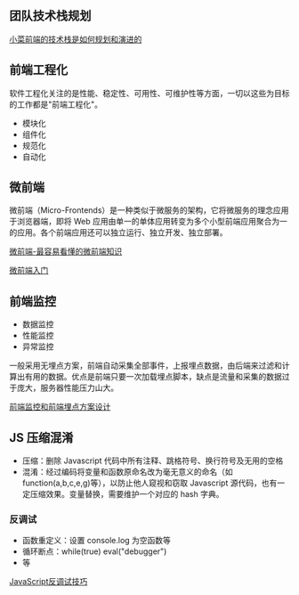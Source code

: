 ## 团队技术栈规划

[小菜前端的技术栈是如何规划和演进的](https://juejin.im/post/5c99c17df265da6129788ae2)

## 前端工程化

软件工程化关注的是性能、稳定性、可用性、可维护性等方面，一切以这些为目标的工作都是"前端工程化"。

* 模块化
* 组件化
* 规范化
* 自动化

## 微前端

微前端（Micro-Frontends）是一种类似于微服务的架构，它将微服务的理念应用于浏览器端，即将 Web 应用由单一的单体应用转变为多个小型前端应用聚合为一的应用。各个前端应用还可以独立运行、独立开发、独立部署。

[微前端-最容易看懂的微前端知识](https://juejin.im/post/6844904162509979662)

[微前端入门](https://juejin.im/post/6844903953734336525)

## 前端监控

* 数据监控
* 性能监控
* 异常监控

一般采用无埋点方案，前端自动采集全部事件，上报埋点数据，由后端来过滤和计算出有用的数据。优点是前端只要一次加载埋点脚本，缺点是流量和采集的数据过于庞大，服务器性能压力山大。

[前端监控和前端埋点方案设计](https://juejin.im/post/6844903650603565063)

## JS 压缩混淆

* 压缩：删除 Javascript 代码中所有注释、跳格符号、换行符号及无用的空格
* 混淆：经过编码将变量和函数原命名改为毫无意义的命名（如function(a,b,c,e,g)等），以防止他人窥视和窃取 Javascript 源代码，也有一定压缩效果。变量替换，需要维护一个对应的 hash 字典。

### 反调试

* 函数重定义：设置 console.log 为空函数等
* 循环断点：while(true) eval("debugger")
* 等

[JavaScript反调试技巧](https://www.freebuf.com/articles/system/163579.html)